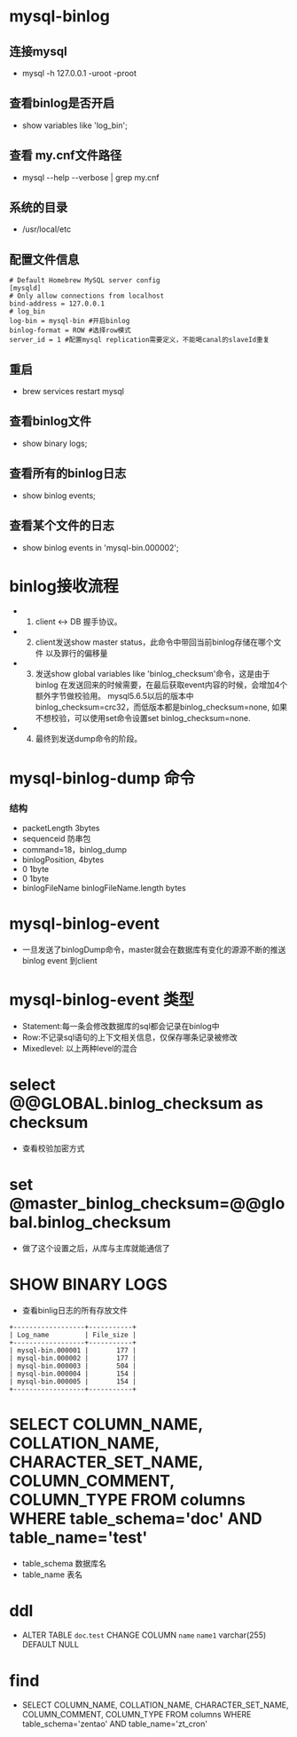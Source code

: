 # mysql-binlog

## 连接mysql
- mysql -h 127.0.0.1 -uroot -proot

## 查看binlog是否开启
- show variables like 'log_bin';

## 查看 my.cnf文件路径
- mysql --help --verbose | grep my.cnf

## 系统的目录
- /usr/local/etc

## 配置文件信息
```
# Default Homebrew MySQL server config
[mysqld]
# Only allow connections from localhost
bind-address = 127.0.0.1
# log_bin
log-bin = mysql-bin #开启binlog
binlog-format = ROW #选择row模式
server_id = 1 #配置mysql replication需要定义，不能喝canal的slaveId重复
```

## 重启
- brew services restart mysql

## 查看binlog文件
- show binary logs;

## 查看所有的binlog日志
- show binlog events;   

## 查看某个文件的日志
- show binlog events in 'mysql-bin.000002';

# binlog接收流程
- 1. client <-> DB 握手协议。
- 2. client发送show master status，此命令中带回当前binlog存储在哪个文件
以及罪行的偏移量
- 3. 发送show global variables like 'binlog_checksum'命令，这是由于binlog
在发送回来的时候需要，在最后获取event内容的时候，会增加4个额外字节做校验用。
mysql5.6.5以后的版本中binlog_checksum=crc32，而低版本都是binlog_checksum=none,
如果不想校验，可以使用set命令设置set binlog_checksum=none.
- 4. 最终到发送dump命令的阶段。

# mysql-binlog-dump 命令

### 结构
- packetLength 3bytes
- sequenceid 防串包
- command=18，binlog_dump
- binlogPosition, 4bytes
- 0 1byte
- 0 1byte
- binlogFileName  binlogFileName.length bytes

# mysql-binlog-event
- 一旦发送了binlogDump命令，master就会在数据库有变化的源源不断的推送binlog event
到client

# mysql-binlog-event 类型
- Statement:每一条会修改数据库的sql都会记录在binlog中
- Row:不记录sql语句的上下文相关信息，仅保存哪条记录被修改
- Mixedlevel: 以上两种level的混合

# select @@GLOBAL.binlog_checksum as checksum
- 查看校验加密方式

# set @master_binlog_checksum=@@global.binlog_checksum
- 做了这个设置之后，从库与主库就能通信了

# SHOW BINARY LOGS
- 查看binlig日志的所有存放文件
```
+------------------+-----------+
| Log_name         | File_size |
+------------------+-----------+
| mysql-bin.000001 |       177 |
| mysql-bin.000002 |       177 |
| mysql-bin.000003 |       504 |
| mysql-bin.000004 |       154 |
| mysql-bin.000005 |       154 |
+------------------+-----------+
```

# SELECT COLUMN_NAME, COLLATION_NAME, CHARACTER_SET_NAME, COLUMN_COMMENT, COLUMN_TYPE FROM columns WHERE table_schema='doc' AND table_name='test'
- table_schema 数据库名
- table_name 表名


# ddl
- ALTER TABLE `doc`.`test` CHANGE COLUMN `name` `name1` varchar(255) DEFAULT NULL

# find
- SELECT COLUMN_NAME, COLLATION_NAME, CHARACTER_SET_NAME, COLUMN_COMMENT, COLUMN_TYPE FROM columns WHERE table_schema='zentao' AND table_name='zt_cron'









